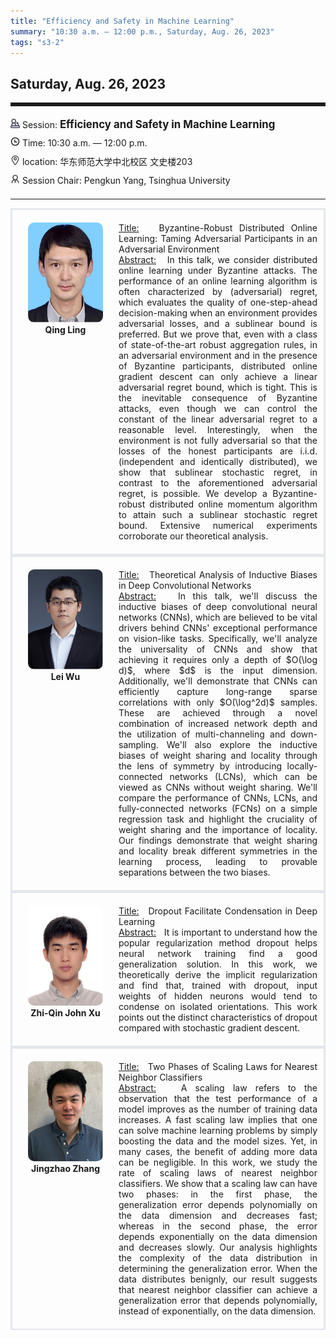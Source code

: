 ```yaml
---
title: "Efficiency and Safety in Machine Learning"
summary: "10:30 a.m. — 12:00 p.m., Saturday, Aug. 26, 2023"
tags: "s3-2"
---
```


Saturday, Aug. 26, 2023
------


<hr style="border: 0; border-top: 5px solid;">

<div class="tip">
    <img class="icon" src="/icon/yanjiang.png" />
    Session: <span class="font-bold" style="font-size:120%">Efficiency and Safety in Machine Learning</span>
</div>

<div class="tip">
    <img class="icon" src="/icon/shizhong.png" />
    Time: 10:30 a.m. — 12:00 p.m.
</div>
<div class="tip">
    <img class="icon" src="/icon/didian.png" />
    location: 华东师范大学中北校区 文史楼203
</div>


<div class="tip">
    <img class="icon" src="/icon/lingdao.png" />
    Session Chair: Pengkun Yang, Tsinghua University
</div>


________________________________________

<div class="row">
    <div class="left">
        <img src="/images/lingqing.png" class="avatar" />
        <div class="font-small font-bold">
            <a>
                Qing Ling
            </a>
        </div>
    </div>
    <div class="right">
        <div class="font-small">
            <u>Title:</u> &nbsp;
            Byzantine-Robust Distributed Online Learning: Taming Adversarial Participants in an Adversarial Environment
        </div>
        <div class="content font-small">
            <u>Abstract:</u> &nbsp;
            In this talk, we consider distributed online learning under Byzantine attacks. The performance of an online learning algorithm is often characterized by (adversarial) regret, which evaluates the quality of one-step-ahead decision-making when an environment provides adversarial losses, and a sublinear bound is preferred. But we prove that, even with a class of state-of-the-art robust aggregation rules, in an adversarial environment and in the presence of Byzantine participants, distributed online gradient descent can only achieve a linear adversarial regret bound, which is tight. This is the inevitable consequence of Byzantine attacks, even though we can control the constant of the linear adversarial regret to a reasonable level. Interestingly, when the environment is not fully adversarial so that the losses of the honest participants are i.i.d. (independent and identically distributed), we show that sublinear stochastic regret, in contrast to the aforementioned adversarial regret, is possible. We develop a Byzantine-robust distributed online momentum algorithm to attain such a sublinear stochastic regret bound. Extensive numerical experiments corroborate our theoretical analysis.
        </div>
    </div>
</div>

<div class="row">
    <div class="left">
        <img src="/images/wulei.png" class="avatar" />
        <div class="font-small font-bold">
            <a>
                Lei Wu
            </a>
        </div>
    </div>
    <div class="right">
        <div class="font-small">
            <u>Title:</u> &nbsp;
            Theoretical Analysis of Inductive Biases in Deep Convolutional Networks
        </div>
        <div class="content font-small">
            <u>Abstract:</u> &nbsp;
            In this talk, we'll discuss the inductive biases of deep convolutional neural networks (CNNs), which are believed to be vital drivers behind CNNs' exceptional performance on vision-like tasks. Specifically, we'll analyze the universality of CNNs and show that achieving it requires only a depth of $O(\log d)$, where $d$ is the input dimension. Additionally, we'll demonstrate that CNNs can efficiently capture long-range sparse correlations with only $O(\log^2d)$ samples. These are achieved through a novel combination of increased network depth and the utilization of multi-channeling and down-sampling. We'll also explore the inductive biases of weight sharing and locality through the lens of symmetry by introducing locally-connected networks (LCNs), which can be viewed as CNNs without weight sharing. We'll compare the performance of CNNs, LCNs, and fully-connected networks (FCNs) on a simple regression task and highlight the cruciality of weight sharing and the importance of locality. Our findings demonstrate that weight sharing and locality break different symmetries in the learning process, leading to provable separations between the two biases.
        </div>
    </div>
</div>

<div class="row">
    <div class="left">
        <img src="/images/zhiqin.png" class="avatar" />
        <div class="font-small font-bold">
            <a>
                Zhi-Qin John Xu 
            </a>
        </div>
    </div>
    <div class="right">
        <div class="font-small">
            <u>Title:</u> &nbsp;
            Dropout Facilitate Condensation in Deep Learning
        </div>
        <div class="content font-small">
            <u>Abstract:</u> &nbsp;
            It is important to understand how the popular regularization method dropout helps neural network training find a good generalization solution. In this work, we theoretically derive the implicit regularization and find that, trained with dropout, input weights of hidden neurons would tend to condense on isolated orientations. This work points out the distinct characteristics of dropout compared with stochastic gradient descent.
        </div>
    </div>
</div>

<div class="row">
    <div class="left">
        <img src="/images/jingzhao.png" class="avatar" />
        <div class="font-small font-bold">
            <a>
                Jingzhao Zhang
            </a>
        </div>
    </div>
    <div class="right">
        <div class="font-small">
            <u>Title:</u> &nbsp;
            Two Phases of Scaling Laws for Nearest Neighbor Classifiers
        </div>
        <div class="content font-small">
            <u>Abstract:</u> &nbsp;
            A scaling law refers to the observation that the test performance of a model improves as the number of training data increases. A fast scaling law implies that one can solve machine learning problems by simply boosting the data and the model sizes. Yet, in many cases, the benefit of adding more data can be negligible. In this work, we study the rate of scaling laws of nearest neighbor classifiers. We show that a scaling law can have two phases: in the first phase, the generalization error depends polynomially on the data dimension and decreases fast; whereas in the second phase, the error depends exponentially on the data dimension and decreases slowly. Our analysis highlights the complexity of the data distribution in determining the generalization error. When the data distributes benignly, our result suggests that nearest neighbor classifier can achieve a generalization error that depends polynomially, instead of exponentially, on the data dimension.
        </div>
    </div>
</div>

<style>

.tip {
    height: 30px;
    line-height: 30px;
}

.icon {
    width: 15px;
}

.row {
    padding: 10px; 
    height: auto; 
    border-bottom-width: 2px; 
    border-style: solid; 
    border-color: #E4E7ED; 
    padding-bottom: 20px; 
    padding-top: 20px;
    display: flex; 
    text-align: justify;
}

.left {
    min-width: 150px !important;
    text-align: center;
}

.avatar {
    width: 120px;
    height: 160px;
    max-width: 100%;
    border-radius: 10px;
}

.right {
    margin-left: 10px; 
    max-width: 80%;
}


.font-small {
    /* font-size: 16px; */
}

.font-bold {
    font-weight: bold;
}
</style>